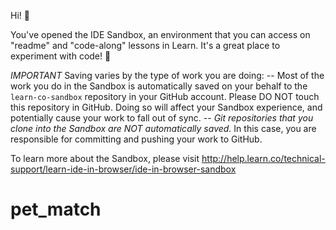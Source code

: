 
Hi! 👋

You've opened the IDE Sandbox, an environment that you can access on "readme" and "code-along" lessons in Learn. It's a great place to experiment with code! 🎉

*IMPORTANT*
Saving varies by the type of work you are doing:
-- Most of the work you do in the Sandbox is automatically saved on your behalf to the `learn-co-sandbox` repository in your GitHub account. Please DO NOT touch this repository in GitHub. Doing so will affect your Sandbox experience, and potentially cause your work to fall out of sync.
-- *Git repositories that you clone into the Sandbox are NOT automatically saved.* In this case, you are responsible for committing and pushing your work to GitHub. 

To learn more about the Sandbox, please visit http://help.learn.co/technical-support/learn-ide-in-browser/ide-in-browser-sandbox
# pet_match
